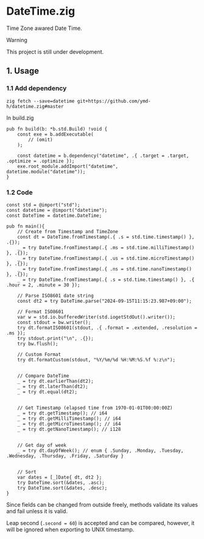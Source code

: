 # DateTime.zig

Time Zone awared Date Time.

> [!WARNING]
> This project is still under development.


## 1. Usage

### 1.1 Add dependency


```shell
zig fetch --save=datetime git+https://github.com/ymd-h/datetime.zig#master
```


In build.zig

```zig
pub fn build(b: *b.std.Build) !void {
    const exe = b.addExecutable(
        // (omit)
    );

    const datetime = b.dependency("datetime", .{ .target = .target, .optimize = .optimize });
    exe.root_module.addImport("datetime", datetime.module("datetime"));
}
```



### 1.2 Code


```zig
const std = @import("std");
const datetime = @import("datetime");
const DateTime = datetime.DateTime;

pub fn main(){
    // Create from Timestamp and TimeZone
    const dt = DateTime.fromTimestamp(.{ .s = std.time.timestamp() }, .{});
    _ = try DateTime.fromTimestamp(.{ .ms = std.time.milliTimestamp() }, .{});
    _ = try DateTime.fromTimestamp(.{ .us = std.time.microTimestamp() }, .{});
    _ = try DateTime.fromTimestamp(.{ .ns = std.time.nanoTimestamp() }, .{});
    _ = try DateTime.fromTimestamp(.{ .s = std.time.timestamp() }, .{ .hour = 2, .minute = 30 });

    // Parse ISO8601 date string
    const dt2 = try DateTime.parse("2024-09-15T11:15:23.987+09:00");

    // Format ISO8601
    var w = std.io.bufferedWriter(std.iogetStdOut().writer());
    const stdout = bw.writer();
    try dt.formatISO8601(stdout, .{ .format = .extended, .resolution = .ms });
    try stdout.print("\n", .{});
    try bw.flush();

    // Custom Format
    try dt.formatCustom(stdout, "%Y/%m/%d %H:%M:%S.%f %:z\n");


    // Compare DateTime
    _ = try dt.earlierThan(dt2);
    _ = try dt.laterThan(dt2);
    _ = try dt.equal(dt2);


    // Get Timestamp (elapsed time from 1970-01-01T00:00:00Z)
    _ = try dt.getTimestamp(); // i64
    _ = try dt.getMilliTimestamp(); // i64
    _ = try dt.getMicroTimestamp(); // i64
    _ = try dt.getNanoTimestamp(); // i128


    // Get day of week
    _ = try dt.dayOfWeek(); // enum { .Sunday, .Monday, .Tuesday, .Wednesday, .Thursday, .Friday, .Saturday }


    // Sort
    var dates = [_]Date{ dt, dt2 };
    try DateTime.sort(&dates, .asc);
    try DateTime.sort(&dates, .desc);
}
```

Since fields can be changed from outside freely,
methods validate its values and fail unless it is valid.


Leap second (`.second = 60`) is accepted and can be compared,
however, it will be ignored when exporting to UNIX timestamp.
